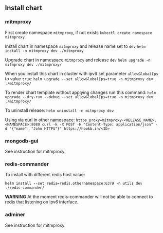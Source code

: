 ## Install chart

### mitmproxy

First create namespace `mitmproxy`, if not exists
`kubectl create namespace mitmproxy`

Install chart in namespace `mitmproxy` and release name set to `dev`
`helm install -n mitmproxy dev ./mitmproxy`

Upgrade chart in namespace `mitmproxy` and release `dev`
`helm upgrade -n mitmproxy dev ./mitmproxy/`

When you install this chart in cluster with ipv6 set parameter `allowGlobalIps` to value `true`:
`helm upgrade --set allowGlobalIps=true -n mitmproxy dev ./mitmproxy/`

To render chart template without applying changes run this command:
`helm upgrade --dry-run --debug --set allowGlobalIps=true -n mitmproxy dev ./mitmproxy/`

To uninstall release:
`helm uninstall -n mitmproxy dev`

Using via curl in other namespace:
`https_proxy=mitmproxy-<RELEASE_NAME>.<NAMESPACE>:8080 curl -k -X POST -H "Content-Type: application/json" -d '{"name": "John HTTPS"}' https://hookb.in/<ID>`

### mongodb-gui

See instruction for mitmproxy.

### redis-commander

To install with different redis host value:

`helm install --set redis=redis.othernamespace:6379 -n utils dev ./redis-commander/`

**WARNING** At the moment redis-commander will  not be able to connect to redis that listening on Ipv6 interface.

### adminer

See instruction for mitmproxy.

